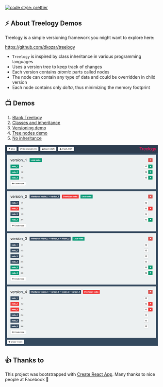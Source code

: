 [![code style: prettier](https://img.shields.io/badge/code_style-prettier-ff69b4.svg?style=flat-square)](https://github.com/prettier/prettier)

## :zap: About Treelogy Demos

Treelogy is a simple versioning framework you might want to explore here:

https://github.com/dkozar/treelogy

* `Treelogy` is inspired by class inheritance in various programming languages
* Uses a version tree to keep track of changes
* Each version contains *atomic* parts called nodes
* The node can contain any type of data and could be overridden in child version
* Each node contains only *delta*, thus minimizing the memory footprint

## :tv: Demos

1. [Blank Treelogy](http://bit.ly/2tDoDdS)
2. [Classes and inheritance](http://bit.ly/2IhAhhQ)
3. [Versioning demo](http://bit.ly/2FuLduY)
4. [Tree nodes demo](http://bit.ly/2tx0k1q)
5. [No inheritance](http://bit.ly/2DjtCQL)

[![Treelogy](image.png)](https://dkozar.github.io/treelogy-demo/)

## :thumbsup: Thanks to

This project was bootstrapped with [Create React App](https://github.com/facebookincubator/create-react-app). Many thanks to nice people at Facebook :rocket:
